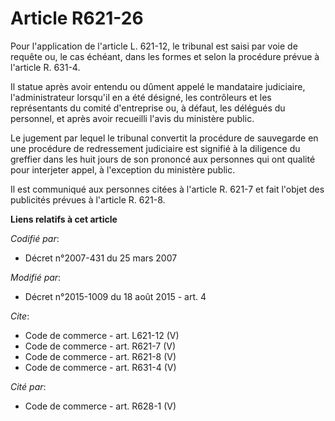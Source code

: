 # Article R621-26

Pour l'application de l'article L. 621-12, le tribunal est saisi par voie de requête ou, le cas échéant, dans les formes et
selon la procédure prévue à l'article R. 631-4. 

Il statue après avoir entendu ou dûment appelé le mandataire judiciaire, l'administrateur lorsqu'il en a été désigné, les
contrôleurs et les représentants du comité d'entreprise ou, à défaut, les délégués du personnel, et après avoir recueilli
l'avis du ministère public. 

Le jugement par lequel le tribunal convertit la procédure de sauvegarde en une procédure de redressement judiciaire est
signifié à la diligence du greffier dans les huit jours de son prononcé aux personnes qui ont qualité pour interjeter appel,
à l'exception du ministère public. 

Il est communiqué aux personnes citées à l'article R. 621-7 et fait l'objet des publicités prévues à l'article R. 621-8.

**Liens relatifs à cet article**

_Codifié par_:

  - Décret n°2007-431 du 25 mars 2007

_Modifié par_:

  - Décret n°2015-1009 du 18 août 2015 - art. 4

_Cite_:

  - Code de commerce - art. L621-12 (V)
  - Code de commerce - art. R621-7 (V)
  - Code de commerce - art. R621-8 (V)
  - Code de commerce - art. R631-4 (V)

_Cité par_:

  - Code de commerce - art. R628-1 (V)
